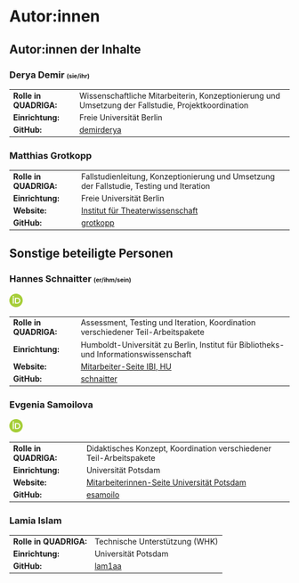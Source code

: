 # Autor:innen

## Autor:innen der Inhalte

### Derya Demir <span style="font-size:8pt">(sie/ihr)
<table style="margin-left: 0">
<tr>
<td><b>Rolle in QUADRIGA:</b></td>
<td>Wissenschaftliche Mitarbeiterin, Konzeptionierung und Umsetzung der Fallstudie, Projektkoordination</td>
</tr>
<tr>
<td><b>Einrichtung:</b></td>
<td>Freie Universität Berlin</td>
</tr>
<tr>
<td><b>GitHub:</b></td>
<td><a href="https://github.com/demirderya" class="external-link" target="_blank">demirderya</a></td>
</tr>
</table>

### Matthias Grotkopp 
<table style="margin-left: 0">
<tr>
<td><b>Rolle in QUADRIGA:</b></td>
<td>Fallstudienleitung, Konzeptionierung und Umsetzung der Fallstudie, Testing und Iteration</td>
</tr>
<tr>
<td><b>Einrichtung:</b></td>
<td>Freie Universität Berlin</td>
</tr>
<tr>
<td><b>Website:</b></td>
<td><a href="https://www.geisteswissenschaften.fu-berlin.de/we07/film/mitarbeiter-innen/juniorprof/grotkopp/index.html" class="external-link" target="_blank">Institut für Theaterwissenschaft</a></td>
</tr>
<tr>
<td><b>GitHub:</b></td>
<td><a href="https://github.com/grotkopp" class="external-link" target="_blank">grotkopp</a></td>
</tr>
</table>

## Sonstige beteiligte Personen

### Hannes Schnaitter <span style="font-size:8pt">(er/ihm/sein)
</span> <a href="https://orcid.org/0000-0002-1602-6032" target="_blank"><img src="../assets/ORCID-iD_icon_24x24.png" alt="ORCID"></a>
<table style="margin-left: 0">
<tr>
<td><b>Rolle in QUADRIGA:</b></td>
<td>Assessment, Testing und Iteration, Koordination verschiedener Teil-Arbeitspakete</td>
</tr>
<tr>
<td><b>Einrichtung:</b></td>
<td>Humboldt-Universität zu Berlin, Institut für Bibliotheks- und Informationswissenschaft</td>
</tr>
<tr>
<td><b>Website:</b></td>
<td><a href="https://www.ibi.hu-berlin.de/de/institut/personen/schnaitter" class="external-link" target="_blank">Mitarbeiter-Seite IBI, HU</a></td>
</tr>
<tr>
<td><b>GitHub:</b></td>
<td><a href="https://github.com/schnaitter" class="external-link" target="_blank">schnaitter</a></td>
</tr>
</table>

### Evgenia Samoilova 
<a href="https://orcid.org/0000-0003-3858-901X" target="_blank"><img src="../assets/ORCID-iD_icon_24x24.png" alt="ORCID"></a>
<table style="margin-left: 0">
<tr>
<td><b>Rolle in QUADRIGA:</b></td>
<td>Didaktisches Konzept, Koordination verschiedener Teil-Arbeitspakete</td>
</tr>
<tr>
<td><b>Einrichtung:</b></td>
<td>Universität Potsdam</td>
</tr>
<tr>
<td><b>Website:</b></td>
<td><a href="https://www.uni-potsdam.de/de/multimedia/team/wissenschaftliches-personal/evgenia-samoilova-phd" class="external-link" target="_blank">Mitarbeiterinnen-Seite Universität Potsdam</td>
</tr>
<tr>
<td><b>GitHub:</b></td>
<td><a href="https://github.com/esamoilo" class="external-link" target="_blank">esamoilo</a></td>
</tr>
</table>

### Lamia Islam
<table style="margin-left: 0">
<tr>
<td><b>Rolle in QUADRIGA:</b></td>
<td>Technische Unterstützung (WHK)</td>
</tr>
<tr>
<td><b>Einrichtung:</b></td>
<td>Universität Potsdam</td>
</tr>
<tr>
<td><b>GitHub:</b></td>
<td><a href="https://github.com/lam1aa" class="external-link" target="_blank">lam1aa</a></td>
</tr>
</table>